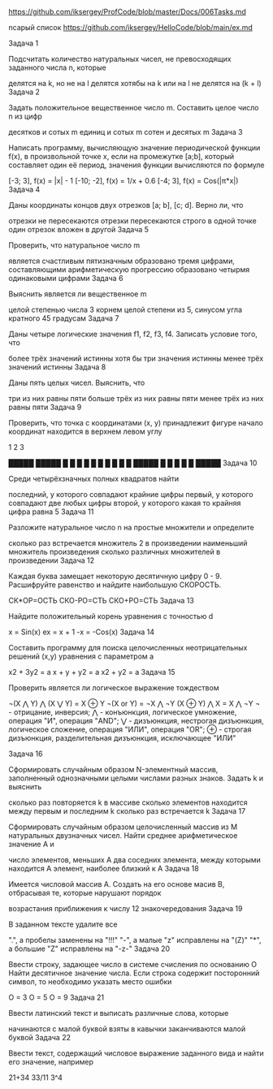 https://github.com/iksergey/ProfCode/blob/master/Docs/006Tasks.md

nсарый список https://github.com/iksergey/HelloCode/blob/main/ex.md


Задача 1

Подсчитать количество натуральных чисел, не превосходящих заданного числа n, которые

делятся на k, но не на l
делятся хотябы на k или на l
не делятся на (k + l)
Задача 2

Задать положительное вещественное число m. Cоставить целое число n из цифр

десятков и сотых m
единиц и сотых m
сотен и десятых m
Задача 3

Написать программу, вычисляющую значение периодической функции f(x), в произвольной точке x, если на промежутке [a;b], который составляет один её период, значения функции вычисляются по формуле

[-3; 3], f(x) = |x| - 1
[-10; -2], f(x) = 1/x + 0.6
[-4; 3], f(x) = Cos(|π*x|)
Задача 4

Даны координаты концов двух отрезков [a; b], [c; d]. Верно ли, что

отрезки не пересекаются
отрезки пересекаются строго в одной точке
один отрезок вложен в другой
Задача 5

Проверить, что натуральное число m

является счастливым пятизначным
образовано тремя цифрами, составляющими арифметическую прогрессию
образовано четырмя одинаковыми цифрами
Задача 6

Выяснить является ли вещественное m

целой степенью числа 3
корнем целой степени из 5,
синусом угла кратного 45 градусам
Задача 7

Даны четыре логические значения f1, f2, f3, f4. Записать условие того, что

более трёх значений истинны
хотя бы три значения истинны
менее трёх значений истинны
Задача 8

Даны пять целых чисел. Выяснить, что

три из них равны пяти
больше трёх из них равны пяти
менее трёх из них равны пяти
Задача 9

Проверить, что точка с координатами (x, y) принадлежит фигуре начало координат находится в верхнем левом углу

  1          2          3 

█████      █████      █   █
█   █      █   █      █   █
█   █      █████      █   █
█   █          █      █████
Задача 10

Среди четырёхзначных полных квадратов найти

последний, у которого совпадают крайние цифры
первый, у которого совпадают две любых цифры
второй, у которого какая то крайняя цифра равна 5
Задача 11

Разложите натуральное число n на простые множители и определите

сколько раз встречается множитель 2 в произведении
наименьший множитель произведения
сколько различных множителей в произведении
Задача 12

Каждая буква замещает некоторую десятичную цифру 0 - 9. Расшифруйте равенство и найдите наибольшую СКОРОСТЬ.

СК*ОР=ОСТЬ
СКО-РО=СТЬ
СКО+РО=СТЬ
Задача 13

Найдите положительный корень уравнения с точностью d

x = Sin(x)
ex = x + 1
-x = -Cos(x)
Задача 14

Составить программу для поиска целочисленных неотрицательных решений (x,y) уравнения с параметром a

x2 + 3y2 = a
x + y + y2 = a
x2 + y2 = a
Задача 15

Проверить является ли логическое выражение тождеством

¬(X ⋀ Y) ⋀ (X ⋁ Y) = X ⊕ Y
¬(X or Y) = ¬X ⋀ ¬Y
(X ⊕ Y) ⋀ X = X ⋀ ¬Y
¬ - отрицание, инверсия;
⋀ - конъюнкция, логическое умножение, операция "И", операция "AND";
⋁ - дизъюнкция, нестрогая дизъюнкция, логическое сложение, операция "ИЛИ", операция "OR";
⊕ - строгая дизъюнкция, разделительная дизъюнкция, исключающее "ИЛИ"

Задача 16

Сформировать случайным образом N-элементный массив, заполненный однозначными целыми числами разных знаков. Задать k и выяснить

сколько раз повторяется k в массиве
сколько элементов находится между первым и последним k
сколько раз встречается k
Задача 17

Cформировать случайным образом целочисленный массив из M натуральных двузначных чисел. Найти среднее арифметическое значение A и

число элементов, меньших A
два соседних элемента, между которыми находится A
элемент, наиболее близкий к A
Задача 18

Имеется числовой массив A. Создать на его основе масив B, отбрасывая те, которые нарушают порядок

возрастания
приближения к числу 12
знакочередования
Задача 19

В заданном тексте удалите все

".", а пробелы заменены на "!!!"
"-", а малые "z" исправлены на "(Z)"
"*", а большие "Z" исправлены на "-z-"
Задача 20

Ввести строку, задающее число в системе счисления по основанию O Найти десятичное значение числа. Если строка содержит посторонний символ, то необходимо указать место ошибки

O = 3
O = 5
O = 9
Задача 21

Ввести латинский текст и выписать различные слова, которые

начинаются с малой буквой
взяты в кавычки
заканчиваются малой буквой
Задача 22

Ввести текст, содержащий числовое выражение заданного вида и найти его значение, например

21+34
33/11
3^4